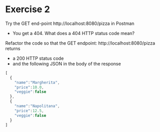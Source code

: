 # Exercise 2

Try the GET end-point http://localhost:8080/pizza in Postman
* You get a 404. What does a 404 HTTP status code mean?

Refactor the code so that the GET endpoint: http://localhost:8080/pizza returns 
- a 200 HTTP status code 
- and the following JSON in the body of the response
```javascript
[
  {
    "name":"Margherita",
    "price":10.0,
    "veggie":false
  },
  {
    "name":"Napolitana",
    "price":12.5,
    "veggie":false
  }
]